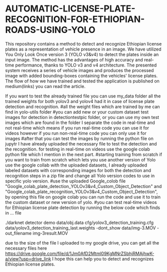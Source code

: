 # AUTOMATIC-LICENSE-PLATE-RECOGNITION-FOR-ETHIOPIAN-ROADS-USING-YOLO

This repository contains a method to detect  and recognize Ethiopian license plates as a representation of vehicle presence in an image. We have utilized You Only Look Once version 3 (YOLO v3&v4) to detect the plates inside an input image. The method has the advantages of high accuracy and real-time performance, thanks to YOLO v3  and v4 architecture. The presented system receives a series of vehicle images and produces the processed image with added bounding-boxes containing the vehicles' license plates. The flow of how we have trained and tested the application is published on medium(links) you can read the article.

If you want to test the already trained file you can use my_data folder all the trained weights for both yolov3 and yolov4 had it in case of license plate detection and recognition.
#all the weight files which are trained by me can find in yolo-utils folder
#you can add new or your custom dataset  test images for detection in detectiontestpic folder, or you can use my own test images which are found in the folder 
I separate the code in real-time and not real-time which means if you run real-time code you can use  it for videos however if you run  non-real-time code you can only use it for images 
#after that you can test the images by running the python file  on jupytr  I have already uploaded the necessary file to test the detection and the recognition. for testing in real-time on videos use the google colab python file which I mention in the next part.
#starting training from scratch 
if you want to train from scratch which lets you use another version of Yolo use the google collab with the uploaded datasets, I already uploaded  labeled datasets with corresponding  images  for both  the detection and recognition steps  in a zip file and change all Yolo version codes to use in  specific yolo version.
#use the uploaded Google_colob file "Google_colab_plate_detection_YOLOv3&v4_Custom_Object_Detection" and "Google_colab_plate_recognition_YOLOv3&v4_Custom_Object_Detection", by opening this file on google colab you can run the code and use it to train the custom dataset or new version of yolo.
#you can test real-time videos for Ethiopian license plate detection by running the below code which finds in … file 

./darknet detector demo data/obj.data cfg/yolov3_detection_training.cfg data/yolov3_detection_training_last.weights -dont_show data/img-3.MOV -out_filename img-3result.MOV

due to the size of the file I uploaded to my google drive, you can get all the necessary files here https://drive.google.com/file/d/1Jm0AfD2Mtml09KgMNrZSbhjRMAjhwK-a/view?usp=drive_link
I hope this can help you to detect and recognizes Ethiopian license plates.

